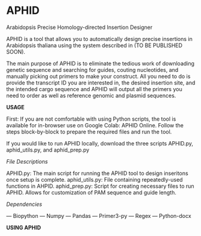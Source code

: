 # APHID
Arabidopsis Precise Homology-directed Insertion Designer

APHID is a tool that allows you to automatically design precise insertions in Arabidopsis thaliana using the system described in (TO BE PUBLISHED SOON).

The main purpose of APHID is to eliminate the tedious work of downloading genetic sequence and searching for guides, couting nucleotides, and manually picking out primers to make your construct. All you need to do is provide the transcript ID you are interested in, the desired insertion site, and the intended cargo sequence and APHID will output all the primers you need to order as well as reference genomic and plasmid sequences.

**USAGE**

First: If you are not comfortable with using Python scripts, the tool is available for in-browser use on Google Colab: APHID Online.
Follow the steps block-by-block to prepare the required files and run the tool.

If you would like to run APHID locally, download the three scripts APHID.py, aphid_utils.py, and aphid_prep.py

_File Descriptions_

APHID.py: The main script for running the APHID tool to design inseritons once setup is complete.
aphid_utils.py: File containing repeatedly-used functions in AHPID.
aphid_prep.py: Script for creating necessary files to run APHID. Allows for customization of PAM sequence and guide length.

_Dependencies_

&mdash; Biopython
&mdash; Numpy
&mdash; Pandas
&mdash; Primer3-py
&mdash; Regex
&mdash; Python-docx

**USING APHID**


